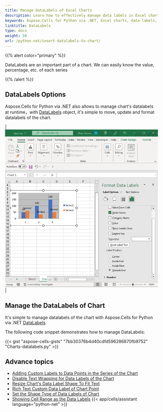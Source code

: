 ```yaml
---
title: Manage DataLabels of Excel Charts
description: Learn how to effectively manage data labels in Excel charts using Aspose.Cells for Python via .NET. Our comprehensive guide covers various management tasks, including adding, removing, and modifying labels to enhance chart readability and usability.
keywords: Aspose.Cells for Python via .NET, Excel charts, data labels, management, readability, usability, adding, removing, modifying.
linktitle: DataLabels
type: docs
weight: 50
url: /python-net/insert-datalabels-to-chart/
---
```


{{% alert color="primary" %}}

DataLabels are an important part of a chart.
We can easily know the value, percentage, etc. of each series

{{% /alert %}}

## **DataLabels Options**
Aspose.Cells for Python via .NET also allows to manage chart's datalabels at runtime，with [DataLabels](https://reference.aspose.com/cells/python-net/aspose.cells.charts/datalabels/) object, it's simple to move, update and format datalabels of the chart.

|![todo:image_alt_text](chart_datalabels.png)|

## **Manage the DataLabels of Chart**
It's simple to manage datalabels of the chart with Aspose.Cells for Python via .NET [DataLabels](https://reference.aspose.com/cells/python-net/aspose.cells.charts/datalabels/).

The following code snippet demonstrates how to manage DataLabels:


{{< gist "aspose-cells-gists" "7bb30376b4d40cdfd596286870fb9752" "Charts-datalabels.py" >}}

## **Advance topics**
- [Adding Custom Labels to Data Points in the Series of the Chart](/cells/python-net/adding-custom-labels-to-data-points-in-the-series-of-the-chart/)
- [Disable Text Wrapping for Data Labels of the Chart](/cells/python-net/disable-text-wrapping-for-data-labels-of-the-chart/)
- [Resize Chart's Data Label Shape To Fit Text](/cells/python-net/resize-chart-s-data-label-shape-to-fit-text/)
- [Rich Text Custom Data Label of Chart Point](/cells/python-net/rich-text-custom-data-label-of-chart-point/)
- [Set the Shape Type of Data Labels of Chart](/cells/python-net/set-the-shape-type-of-data-labels-of-chart/)
- [Showing Cell Range as the Data Labels](/cells/python-net/showing-cell-range-as-the-data-labels/)
{{< app/cells/assistant language="python-net" >}}